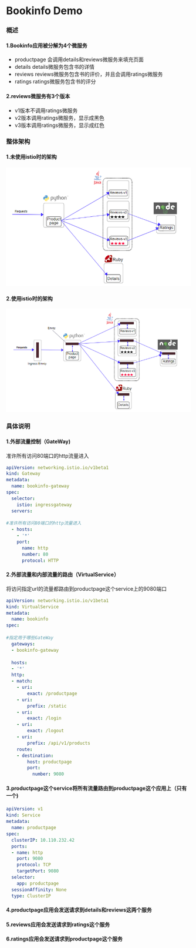 # Bookinfo Demo
### 概述
#### 1.Bookinfo应用被分解为4个微服务
* productpage
会调用details和reviews微服务来填充页面
* details
details微服务包含书的详情
* reviews
reviews微服务包含书的评价，并且会调用ratings微服务
* ratings
ratings微服务包含书的评分
#### 2.reviews微服务有3个版本
* v1版本不调用ratings微服务
* v2版本调用ratings微服务，显示成黑色
* v3版本调用ratings微服务，显示成红色
### 整体架构
#### 1.未使用istio时的架构
![](./imgs/demo_details_01.png)
#### 2.使用istio时的架构
![](./imgs/demo_details_02.png)
### 具体说明
#### 1.外部流量控制（GateWay)
准许所有访问80端口的http流量进入
```yaml
apiVersion: networking.istio.io/v1beta1
kind: Gateway
metadata:
  name: bookinfo-gateway
spec:
  selector:
    istio: ingressgateway
  servers:

#准许所有访问80端口的http流量进入
  - hosts:
    - '*'
    port:
      name: http
      number: 80
      protocol: HTTP

```
#### 2.外部流量和内部流量的路由（VirtualService）
将访问指定url的流量都路由到productpage这个service上的9080端口
```yaml
apiVersion: networking.istio.io/v1beta1
kind: VirtualService
metadata:
  name: bookinfo
spec:

#指定用于哪些GateWay
  gateways:
  - bookinfo-gateway

  hosts:
  - '*'
  http:
  - match:
    - uri:
        exact: /productpage
    - uri:
        prefix: /static
    - uri:
        exact: /login
    - uri:
        exact: /logout
    - uri:
        prefix: /api/v1/products
    route:
    - destination:
        host: productpage
        port:
          number: 9080
```

#### 3.productpage这个service将所有流量路由到productpage这个应用上（只有一个)
```yaml
apiVersion: v1
kind: Service
metadata:
  name: productpage
spec:
  clusterIP: 10.110.232.42
  ports:
  - name: http
    port: 9080
    protocol: TCP
    targetPort: 9080
  selector:
    app: productpage
  sessionAffinity: None
  type: ClusterIP
```

#### 4.productpage应用会发送请求到details和reviews这两个服务

#### 5.reviews应用会发送请求到ratings这个服务

#### 6.ratings应用会发送请求到productpage这个服务
